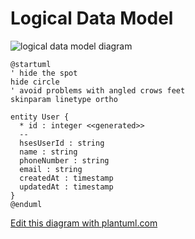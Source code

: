 Logical Data Model
==================

<img src="http://www.plantuml.com/plantuml/png/RSmnQZGn30NWtgTGzyCFUu6mB9ioJReSm3j-6OjOif4qMPQGkyUJQeeqXlSzwrqziiKcBVsZoWKK5UIZH_fD2zlICBlysRdGi7vh4ASxHwMiQqEXnVhTwHs8v1-i8riMQgo8nm1rYzfJWWR7WzuSHb-9w3_DkITY3QoJpkSL2ik1ShdC-dIQJtNuVl2o__GmrdMgPi4nZzeLhvlSO4U6P6v7M0px_7DC31PuP1dJjr7-yEzqXPPDsWy0" alt="logical data model diagram">

```
@startuml
' hide the spot
hide circle
' avoid problems with angled crows feet
skinparam linetype ortho

entity User {
  * id : integer <<generated>>
  --
  hsesUserId : string
  name : string
  phoneNumber : string
  email : string
  createdAt : timestamp
  updatedAt : timestamp
}
@enduml
```

[Edit this diagram with plantuml.com](http://www.plantuml.com/plantuml/uml/RSmnQZGn30NWtgTGzyCFUu6mB9ioJReSm3j-6OjOif4qMPQGkyUJQeeqXlSzwrqziiKcBVsZoWKK5UIZH_fD2zlICBlysRdGi7vh4ASxHwMiQqEXnVhTwHs8v1-i8riMQgo8nm1rYzfJWWR7WzuSHb-9w3_DkITY3QoJpkSL2ik1ShdC-dIQJtNuVl2o__GmrdMgPi4nZzeLhvlSO4U6P6v7M0px_7DC31PuP1dJjr7-yEzqXPPDsWy0)

